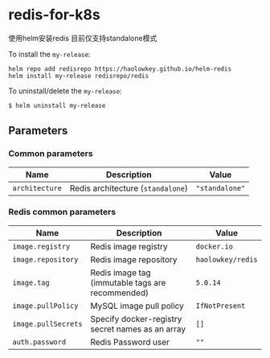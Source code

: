 # redis-for-k8s
使用helm安装redis 目前仅支持standalone模式

To install the `my-release`:

```
helm repo add redisrepo https://haolowkey.github.io/helm-redis
helm install my-release redisrepo/redis
```

To uninstall/delete the `my-release`:

```bash
$ helm uninstall my-release
```

## Parameters

### Common parameters

| Name                      | Description                                     | Value |
| ------------------------- | ----------------------------------------------- | ----- |
| `architecture`            | Redis architecture (`standalone`)   | `"standalone"`  |

### Redis common parameters

| Name                       | Description                                                                                                                                                                         | Value                 |
| -------------------------- | ----------------------------------------------------------------------------------------------------------------------------------------------------------------------------------- | --------------------- |
| `image.registry`           | Redis image registry                                                                                                                                                                | `docker.io`           |
| `image.repository`         | Redis image repository                                                                                                                                                              | `haolowkey/redis`       |
| `image.tag`                | Redis image tag (immutable tags are recommended)                                                                                                                                    | `5.0.14` |
| `image.pullPolicy`         | MySQL image pull policy                                                                                                                                                             | `IfNotPresent`        |
| `image.pullSecrets`        | Specify docker-registry secret names as an array                                                                                                                                    | `[]`                  |
| `auth.password`     | Redis Password user                                                                                                                                                              | `""`          |